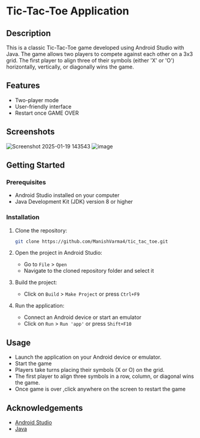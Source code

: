 # Tic-Tac-Toe Application

## Description

This is a classic Tic-Tac-Toe game developed using Android Studio with Java. The game allows two players to compete against each other on a 3x3 grid. The first player to align three of their symbols (either 'X' or 'O') horizontally, vertically, or diagonally wins the game.

## Features

- Two-player mode
- User-friendly interface
- Restart once GAME OVER

## Screenshots
![Screenshot 2025-01-19 143543](https://github.com/user-attachments/assets/596c6bfd-5770-4435-9ca3-61a0cee9960a)
![image](https://github.com/user-attachments/assets/7e493af4-72a9-4277-b1a3-adb91d3bf0b0)

## Getting Started

### Prerequisites

- Android Studio installed on your computer
- Java Development Kit (JDK) version 8 or higher

### Installation

1. Clone the repository:
    ```bash
    git clone https://github.com/ManishVarma4/tic_tac_toe.git
    ```

2. Open the project in Android Studio:
    - Go to `File` > `Open`
    - Navigate to the cloned repository folder and select it

3. Build the project:
    - Click on `Build` > `Make Project` or press `Ctrl+F9`

4. Run the application:
    - Connect an Android device or start an emulator
    - Click on `Run` > `Run 'app'` or press `Shift+F10`

## Usage

- Launch the application on your Android device or emulator.
- Start the game
- Players take turns placing their symbols (X or O) on the grid.
- The first player to align three symbols in a row, column, or diagonal wins the game.
- Once game is over ,click anywhere on the screen to restart the game

## Acknowledgements

- [Android Studio](https://developer.android.com/studio)
- [Java](https://www.oracle.com/java/)

